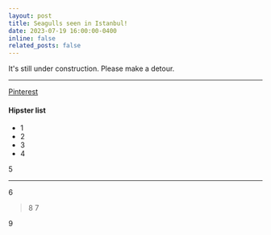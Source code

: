 ```yaml
---
layout: post
title: Seagulls seen in Istanbul!
date: 2023-07-19 16:00:00-0400
inline: false
related_posts: false
---
```


It's still under construction. Please make a detour.

***

<a href="https://ausar4444.github.io/">Pinterest</a> 

#### Hipster list
<ul>
    <li>1</li>
    <li>2</li>
    <li>3</li>
    <li>4</li>
</ul>

5

***

6

> 8
> 7

9
